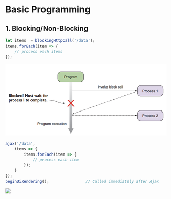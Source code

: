 # Basic Programming

## 1. Blocking/Non-Blocking

```js
let items  = blockingHttpCall('/data');
items.forEach(item => {
    // process each items
});
```

![](/doc/rxjs/image/RX1-1-001.png)

```js
ajax('/data',
    items => {
        items.forEach(item => {
            // process each item
        });
    }
});
beginUiRendering();                // Called immediately after Ajax
```

![](/doc/rxjs/image/RX1-1-002)

